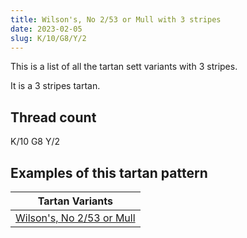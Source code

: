 ```yaml
---
title: Wilson's, No 2/53 or Mull with 3 stripes
date: 2023-02-05
slug: K/10/G8/Y/2
---
```

This is a list of all the tartan sett variants with 3 stripes.

It is a 3 stripes tartan.


## Thread count
K/10 G8 Y/2

## Examples of this tartan pattern

| Tartan Variants |
|---------------|
| [Wilson's, No 2/53 or Mull](/variants/k/10/g8/y/2-g008000-k000000-yf0c000)||
